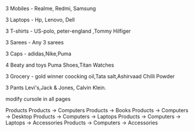 3 Mobiles - Realme, Redmi, Samsung

3 Laptops - Hp, Lenovo, Dell

3 T-shirts - US-polo, peter-england ,Tommy Hilfiger

3 Sarees - Any 3 sarees
 
3 Caps - adidas,Nike,Puma

4 Beaty and toys  Puma Shoes,Titan Watches

3 Grocery - gold winner coocking oil,Tata salt,Ashirvaad Chilli Powder

3 Pants Levi's,Jack & Jones, Calvin Klein.

modify cursole in all pages

Products
Products -> Computers
Products -> Books
Products -> Computers -> Desktop
Products -> Computers -> Laptops
Products -> Computers -> Laptops -> Accessories
Products -> Computers -> Accessories

